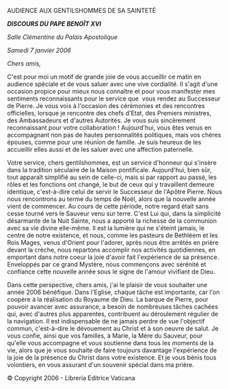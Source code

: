 AUDIENCE AUX GENTILSHOMMES DE SA SAINTETÉ

***DISCOURS DU PAPE BENOÎT XVI***

*Salle Clémentine du Palais Apostolique*

*Samedi 7 janvier 2006*

*Chers amis,*

C'est pour moi un motif de grande joie de vous accueillir ce matin en audience spéciale et de vous saluer avec une vive cordialité. Il s'agit d'une occasion propice pour mieux nous connaître et pour vous manifester mes sentiments reconnaissants pour le service que  vous rendez au Successeur de Pierre. Je vous vois à l'occasion des cérémonies et des rencontres officielles, lorsque je rencontre des chefs d'Etat, des Premiers ministres, des Ambassadeurs et d'autres Autorités. Je vous suis sincèrement reconnaissant pour votre collaboration ! Aujourd'hui, vous êtes venus en accompagnant non pas de hautes personnalités politiques, mais vos chères épouses, comme pour une réunion de famille. Je suis heureux de les accueillir elles aussi et de les saluer avec une affection paternelle.

Votre service, chers gentilshommes, est un service d'honneur qui s'insère dans la tradition séculaire de la Maison pontificale. Aujourd'hui, bien sûr, tout apparaît simplifié au sein de celle-ci, mais si par rapport au passé, les rôles et les fonctions ont changé, le but de ceux qui y travaillent demeure identique, c'est-à-dire celui de servir le Successeur de l'Apôtre Pierre. Nous nous rencontrons au terme du temps de Noël, alors que la nouvelle année vient de commencer. Au cours de cette période, notre regard était sans cesse tourné vers le Sauveur venu sur terre. C'est Lui qui, dans la simplicité désarmante de la Nuit Sainte, nous a apporté la richesse de la communion avec sa vie divine elle-même. Il est la lumière qui ne s'éteint jamais, le centre de notre existence, et nous, comme les pasteurs de Bethléem et les Rois Mages, venus d'Orient pour l'adorer, après nous être arrêtés en prière devant la crèche, nous repartons accomplir nos activités quotidiennes, en emportant dans notre coeur la joie d'avoir fait l'expérience de sa présence. Enveloppés par ce grand Mystère, nous commençons avec sérénité et confiance cette nouvelle année sous le signe de l'amour vivifiant de Dieu.

Dans cette perspective, chers amis, j'ai le plaisir de vous souhaiter une année 2006 bénéfique. Dans l'Eglise, chaque tâche est importante, car l'on coopère à la réalisation du Royaume de Dieu. La barque de Pierre, pour pouvoir avancer avec assurance, a besoin de nombreuses tâches cachées qui, avec d'autres plus apparentes, contribuent au déroulement régulier de la navigation. Il est indispensable de ne jamais perdre de vue l'objectif commun, c'est-à-dire le dévouement au Christ et à son oeuvre de salut. Je vous confie, ainsi que vos familles, à Marie, la Mère du Sauveur, pour qu'elle vous accompagne et vous soutienne dans tous les moments de la vie, alors que je vous souhaite de faire toujours davantage l'expérience de la joie de la présence du Christ dans votre existence. Et je vous bénis tous volontiers, en vous assurant d'un souvenir spécial dans ma prière.

© Copyright 2006 - Libreria Editrice Vaticana